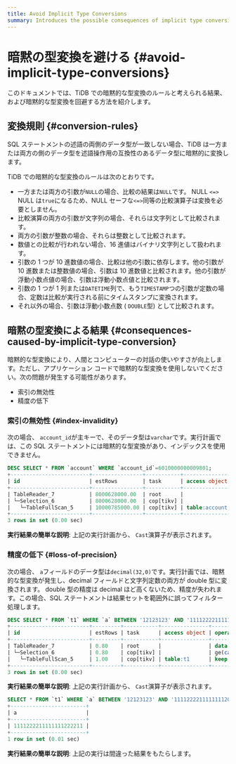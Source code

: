 ```yaml
---
title: Avoid Implicit Type Conversions
summary: Introduces the possible consequences of implicit type conversions in TiDB and ways to avoid them.
---
```


# 暗黙の型変換を避ける {#avoid-implicit-type-conversions}

このドキュメントでは、TiDB での暗黙的な型変換のルールと考えられる結果、および暗黙的な型変換を回避する方法を紹介します。

## 変換規則 {#conversion-rules}

SQL ステートメントの述語の両側のデータ型が一致しない場合、TiDB は一方または両方の側のデータ型を述語操作用の互換性のあるデータ型に暗黙的に変換します。

TiDB での暗黙的な型変換のルールは次のとおりです。

-   一方または両方の引数が`NULL`の場合、比較の結果は`NULL`です。 NULL `<=>` NULL は`true`になるため、NULL セーフな`<=>`同等の比較演算子は変換を必要としません。
-   比較演算の両方の引数が文字列の場合、それらは文字列として比較されます。
-   両方の引数が整数の場合、それらは整数として比較されます。
-   数値との比較が行われない場合、16 進値はバイナリ文字列として扱われます。
-   引数の 1 つが 10 進数値の場合、比較は他の引数に依存します。他の引数が 10 進数または整数値の場合、引数は 10 進数値と比較されます。他の引数が浮動小数点値の場合、引数は浮動小数点値と比較されます。
-   引数の 1 つが 1 列または`DATETIME`列で、もう`TIMESTAMP`つの引数が定数の場合、定数は比較が実行される前にタイムスタンプに変換されます。
-   それ以外の場合、引数は浮動小数点数 ( `DOUBLE`型) として比較されます。

## 暗黙の型変換による結果 {#consequences-caused-by-implicit-type-conversion}

暗黙的な型変換により、人間とコンピューターの対話の使いやすさが向上します。ただし、アプリケーション コードで暗黙的な型変換を使用しないでください。次の問題が発生する可能性があります。

-   索引の無効性
-   精度の低下

### 索引の無効性 {#index-invalidity}

次の場合、 `account_id`が主キーで、そのデータ型は`varchar`です。実行計画では、この SQL ステートメントには暗黙的な型変換があり、インデックスを使用できません。

```sql
DESC SELECT * FROM `account` WHERE `account_id`=6010000000009801;
+-------------------------+----------------+-----------+---------------+------------------------------------------------------------+
| id                      | estRows        | task      | access object | operator info                                              |
+-------------------------+----------------+-----------+---------------+------------------------------------------------------------+
| TableReader_7           | 8000628000.00  | root      |               | data:Selection_6                                           |
| └─Selection_6           | 8000628000.00  | cop[tikv] |               | eq(cast(findpt.account.account_id), 6.010000000009801e+15) |
|   └─TableFullScan_5     | 10000785000.00 | cop[tikv] | table:account | keep order:false                                           |
+-------------------------+----------------+-----------+---------------+------------------------------------------------------------+
3 rows in set (0.00 sec)
```

**実行結果の簡単な説明**: 上記の実行計画から、 `Cast`演算子が表示されます。

### 精度の低下 {#loss-of-precision}

次の場合、 `a`フィールドのデータ型は`decimal(32,0)`です。実行計画では、暗黙的な型変換が発生し、decimal フィールドと文字列定数の両方が double 型に変換されます。 double 型の精度は decimal ほど高くないため、精度が失われます。この場合、SQL ステートメントは結果セットを範囲外に誤ってフィルター処理します。

```sql
DESC SELECT * FROM `t1` WHERE `a` BETWEEN '12123123' AND '1111222211111111200000';
+-------------------------+---------+-----------+---------------+-------------------------------------------------------------------------------------+
| id                      | estRows | task      | access object | operator info                                                                       |
+-------------------------+---------+-----------+---------------+-------------------------------------------------------------------------------------+
| TableReader_7           | 0.80    | root      |               | data:Selection_6                                                                    |
| └─Selection_6           | 0.80    | cop[tikv] |               | ge(cast(findpt.t1.a), 1.2123123e+07), le(cast(findpt.t1.a), 1.1112222111111112e+21) |
|   └─TableFullScan_5     | 1.00    | cop[tikv] | table:t1      | keep order:false, stats:pseudo                                                      |
+-------------------------+---------+-----------+---------------+-------------------------------------------------------------------------------------+
3 rows in set (0.00 sec)
```

**実行結果の簡単な説明**: 上記の実行計画から、 `Cast`演算子が表示されます。

```sql
SELECT * FROM `t1` WHERE `a` BETWEEN '12123123' AND '1111222211111111200000';
+------------------------+
| a                      |
+------------------------+
| 1111222211111111222211 |
+------------------------+
1 row in set (0.01 sec)

```

**実行結果の簡単な説明**: 上記の実行は間違った結果をもたらします。
